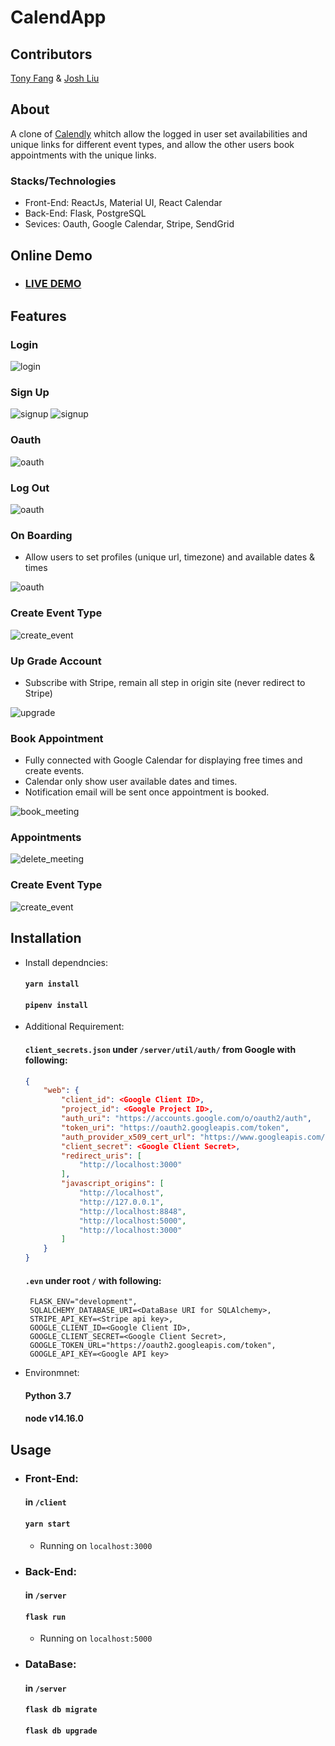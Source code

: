 # CalendApp

## Contributors

[Tony Fang](https://github.com/fangyu3) & [Josh Liu](https://github.com/bugatti12345)

## About

A clone of [Calendly](https://calendly.com) whitch allow the logged in user set availabilities and unique links for different event types, and allow the other users book appointments with the unique links.

### Stacks/Technologies
- Front-End: ReactJs, Material UI, React Calendar
- Back-End: Flask, PostgreSQL
- Sevices: Oauth, Google Calendar, Stripe, SendGrid

## Online Demo

-   ### [LIVE DEMO](http://ec2-54-241-68-236.us-west-1.compute.amazonaws.com/)

## Features

### Login

![login](/source/demo/login.gif)

### Sign Up

![signup](/source/demo/signup.jpg)
![signup](/source/demo/signup2.jpg)

### Oauth

![oauth](/source/demo/oauth.gif)

### Log Out

![oauth](/source/demo/logout.gif)

### On Boarding

- Allow users to set profiles (unique url, timezone) and available dates & times

![oauth](/source/demo/onboarding.gif)

### Create Event Type

![create_event](/source/demo/create_eventType.gif)

### Up Grade Account

- Subscribe with Stripe, remain all step in origin site (never redirect to Stripe)

![upgrade](/source/demo/upgrade.gif)

### Book Appointment

- Fully connected with Google Calendar for displaying free times and create events.
- Calendar only show user available dates and times.
- Notification email will be sent once appointment is booked.

![book_meeting](/source/demo/book_meeting.gif)

### Appointments

![delete_meeting](/source/demo/delete_meeting.gif)

### Create Event Type

![create_event](/source/demo/create_eventType.gif)

## Installation

- Install dependncies:
    #### `yarn install`
    #### `pipenv install`
    
- Additional Requirement:
    #### `client_secrets.json` under `/server/util/auth/` from Google with following:
    ```json
    {
        "web": {
            "client_id": <Google Client ID>,
            "project_id": <Google Project ID>,
            "auth_uri": "https://accounts.google.com/o/oauth2/auth",
            "token_uri": "https://oauth2.googleapis.com/token",
            "auth_provider_x509_cert_url": "https://www.googleapis.com/oauth2/v1/certs",
            "client_secret": <Google Client Secret>,
            "redirect_uris": [
                "http://localhost:3000"
            ],
            "javascript_origins": [
                "http://localhost",
                "http://127.0.0.1",
                "http://localhost:8848",
                "http://localhost:5000",
                "http://localhost:3000"
            ]
        }
    }
    ```

    #### `.evn` under root `/` with following:
    ```
     FLASK_ENV="development", 
     SQLALCHEMY_DATABASE_URI=<DataBase URI for SQLAlchemy>, 
     STRIPE_API_KEY=<Stripe api key>, 
     GOOGLE_CLIENT_ID=<Google Client ID>, 
     GOOGLE_CLIENT_SECRET=<Google Client Secret>, 
     GOOGLE_TOKEN_URL="https://oauth2.googleapis.com/token", 
     GOOGLE_API_KEY=<Google API key>
    ```

- Environmnet:
    #### Python 3.7
    #### node v14.16.0

## Usage
- ### Front-End:
    #### in `/client`
    #### `yarn start`
    - Running on `localhost:3000`

- ### Back-End:
    #### in `/server`
    #### `flask run`
    - Running on `localhost:5000`

- ### DataBase:
    #### in `/server`
    #### `flask db migrate`
    #### `flask db upgrade`

